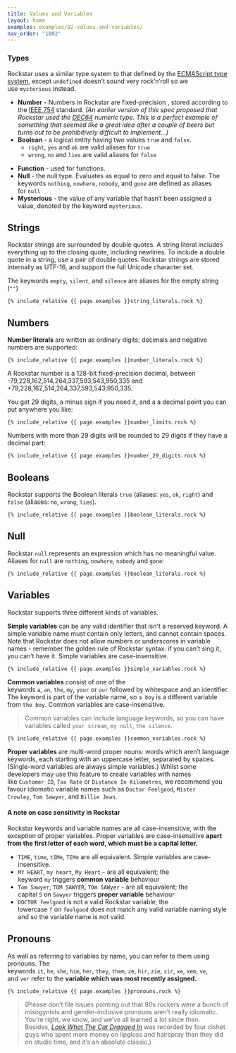 ```yaml
---
title: Values and Variables
layout: home
examples: examples/02-values-and-variables/
nav_order: "1002"
---
```

### Types

Rockstar uses a similar type system to that defined by the [ECMAScript type system](http://www.ecma-international.org/ecma-262/5.1/#sec-8), except `undefined` doesn’t sound very rock’n’roll so we use `mysterious` instead.

* **Number** - Numbers in Rockstar are fixed-precision , stored according to the [IEEE 754](https://en.wikipedia.org/wiki/IEEE_754) standard. _(An earlier version of this spec proposed that Rockstar used the [DEC64](http://www.dec64.com/) numeric type. This is a perfect example of something that seemed like a great idea after a couple of beers but turns out to be prohibitively difficult to implement…)_
* **Boolean** - a logical entity having two values `true` and `false`. 
	- `right`, `yes` and `ok` are valid aliases for `true`
	- `wrong`, `no` and `lies` are valid aliases for `false`
- **Function** - used for functions.
- **Null** - the null type. Evaluates as equal to zero and equal to false. The keywords `nothing`, `nowhere`, `nobody`, and `gone` are defined as aliases for `null`
- **Mysterious** - the value of any variable that hasn’t been assigned a value, denoted by the keyword `mysterious`.
## Strings

Rockstar strings are surrounded by double quotes. A string literal includes everything up to the closing quote, including newlines. To include a double quote in a string, use a pair of double quotes. Rockstar strings are stored internally as UTF-16, and support the full Unicode character set.

The keywords `empty`, `silent`, and `silence` are aliases for the empty string (`""`)

```rockstar
{% include_relative {{ page.examples }}string_literals.rock %}
```
## Numbers

**Number literals** are written as ordinary digits; decimals and negative numbers are supported:

```rockstar
{% include_relative {{ page.examples }}number_literals.rock %}
```

A Rockstar number is a 128-bit fixed-precision decimal, between -79,228,162,514,264,337,593,543,950,335 and +79,228,162,514,264,337,593,543,950,335.

You get 29 digits, a minus sign if you need it, and a a decimal point you can put anywhere you like:

```rockstar
{% include_relative {{ page.examples }}number_limits.rock %}
```

Numbers with more than 29 digits will be rounded to 29 digits if they have a decimal part:

```rockstar
{% include_relative {{ page.examples }}number_29_digits.rock %}
```
## Booleans
Rockstar supports the Boolean literals `true` (aliases: `yes`, `ok`, `right`) and `false` (aliases: `no`, `wrong`, `lies`).
```rockstar
{% include_relative {{ page.examples }}boolean_literals.rock %}
```
## Null

Rockstar `null` represents an expression which has no meaningful value. Aliases for `null` are `nothing`, `nowhere`, `nobody` and `gone`:

```rockstar
{% include_relative {{ page.examples }}boolean_literals.rock %}
```

## Variables

Rockstar supports three different kinds of variables.

**Simple variables** can be any valid identifier that isn't a reserved keyword. A simple variable name must contain only letters, and cannot contain spaces. Note that Rockstar does not allow numbers or underscores in variable names - remember the golden rule of Rockstar syntax: if you can’t sing it, you can’t have it. Simple variables are case-insensitive.

```rockstar
{% include_relative {{ page.examples }}simple_variables.rock %}
```

**Common variables** consist of one of the keywords `a`, `an`, `the`, `my`, `your` or `our` followed by whitespace and an identifier. The keyword is part of the variable name, so `a boy` is a different variable from `the boy`. Common variables are case-insensitive.

> Common variables can include language keywords, so you can have variables called `your scream`, `my null`, `the silence`. 

```rockstar
{% include_relative {{ page.examples }}common_variables.rock %}
```

**Proper variables** are multi-word proper nouns: words which aren’t language keywords, each starting with an uppercase letter, separated by spaces. (Single-word variables are always simple variables.) Whilst some developers may use this feature to create variables with names like `Customer ID`, `Tax Rate` or `Distance In Kilometres`, we recommend you favour idiomatic variable names such as `Doctor Feelgood`, `Mister Crowley`, `Tom Sawyer`, and `Billie Jean`.
#### A note on case sensitivity in Rockstar

Rockstar keywords and variable names are all case-insensitive, with the exception of proper variables. Proper variables are case-insensitive **apart from the first letter of each word, which must be a capital letter.**

- `TIME`, `time`, `tIMe`, `TIMe` are all equivalent. Simple variables are case-insensitive.
- `MY HEART`, `my heart`, `My Heart` - are all equivalent; the keyword `my` triggers **common variable** behaviour
- `Tom Sawyer`, `TOM SAWYER`, `TOm SAWyer` - are all equivalent; the capital `S` on `Sawyer` triggers **proper variable** behaviour
- `DOCTOR feelgood` is not a valid Rockstar variable; the lowercase `f` on `feelgood` does not match any valid variable naming style and so the variable name is not valid.
## Pronouns

As well as referring to variables by name, you can refer to them using pronouns. The keywords `it`, `he`, `she`, `him`, `her`, `they`, `them`, `ze`, `hir`, `zie`, `zir`, `xe`, `xem`, `ve`, and `ver` refer to the **variable which was most recently assigned.**

```rockstar
{% include_relative {{ page.examples }}pronouns.rock %}
```


> (Please don’t file issues pointing out that 80s rockers were a bunch of misogynists and gender-inclusive pronouns aren’t really idiomatic. You’re right, we know, and we’ve all learned a lot since then. Besides, [_Look What The Cat Dragged In_](https://en.wikipedia.org/wiki/Look_What_the_Cat_Dragged_In) was recorded by four cishet guys who spent more money on lipgloss and hairspray than they did on studio time, and it’s an absolute classic.)


